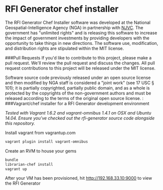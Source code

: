 RFI Generator chef installer
============================
The RFI Generator Chef Installer software was developed at the National Geospatial-Intelligence Agency (NGA) in partnership with [NJVC](http://www.njvc.com/).  The government has "unlimited rights" and is releasing this software to increase the impact of government investments by providing developers with the opportunity to take things in new directions. The software use, modification, and distribution rights are stipulated within the MIT license.

###Pull Requests
If you'd like to contribute to this project, please make a pull request. We'll review the pull request and discuss the changes. All pull request contributions to this project will be released under the MIT license.  

Software source code previously released under an open source license and then modified by NGA staff is considered a "joint work" (see 17 USC § 101); it is partially copyrighted, partially public domain, and as a whole is protected by the copyrights of the non-government authors and must be released according to the terms of the original open source license.
:
###Vagrant/chef installer for a RFI Generator development environment

*Tested with Vagrant 1.6.2 and vagrant-omnibus 1.4.1 on OSX and Ubuntu 14.04.  Ensure you've checked out the rfi-generator source code alongside this repository.*

Install vagrant from vagrantup.com

```bash
vagrant plugin install vagrant-omnibus
```

Create an RVM to house your gems

```bash
bundle
librarian-chef install
vagrant up
```

After your VM has been provisioned, hit http://192.168.33.10:9000 to view the RFI Generator
